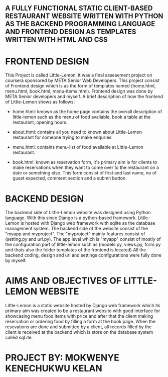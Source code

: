 ## A FULLY FUNCTIONAL STATIC CLIENT-BASED RESTAURANT WEBSITE WRITTEN WITH PYTHON AS THE BACKEND PROGRAMMING LANGUAGE AND FRONTEND DESIGN AS TEMPLATES WRITTEN WITH HTML AND CSS ##  

# FRONTEND DESIGN #
This Project is called Little-Lemon, it was a final assesement project on coursera sponsored by META Senior Web Developers. 
This project consist of Frontend design which is as the form of templates named (home.html, menu.html, book.html, menu-items.html).
Frontend design was done by META Senior developers and myself. A brief description of how the frontend of Little-Lemon shows as follows:


* home.html: kmown as the home page contains the overall description of little-lemon such as the menu of food available, book a table at the restaurant, opening hours.

* about.html: contains all you need to known about Little-Lemon restaurant for someone trying to make enquries.

* menu.html: contains menu-list of food available at Little-Lemon restaurant.

* book.html: known as reservation form, it's primary aim is for clients to make reservations when they want to come over to the restaurant on a date or something else. 
This form consist of first and last name, no of guest expected, comment section and a submit button.

# BACKEND DESIGN #
The backend side of Little-Lemon website was designed using Python language. 
With this since Django is a python-based framework.
Little-Lemon is hosted with Django web framework with sqlite as the database management system. 
The backend side of the website consist of the "myapp and myproject". 
The "myproject" mainly features consist of (setting.py and url.py).
The app level which is "myapp" consist of mostly of the configuration part of little-lemon such as (models.py, views.py, form.py and thats also the folder templates of the frontend is located)
All the backend coding, design and url and settings configurations were fully done by myself.


# AIMS AND OBJECTIVES OF LITTLE-LEMON WEBSITE # 
Little-Lemon is a static website hosted by Django web framework which its primary aim was created to be a restaurant website with good interface for showcasing menu food items with price and after that the client making reservation or ordering food by filling a form at the book page.
When the resevations are done and submitted by a client, all records filled by the client is received at the backend which is store on the database system called sqLite.



# PROJECT BY: MOKWENYE KENECHUKWU KELAN #
